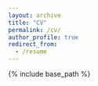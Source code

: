 ```yaml
---
layout: archive
title: "CV"
permalink: /cv/
author_profile: true
redirect_from:
  - /resume
---
```


{% include base_path %}

<object data="{{ site.url }}{{ site.baseurl }}/files/CV_Arnau_Sargatal_Prat.pdf" width="800" height="800" type="application/pdf"></object>

